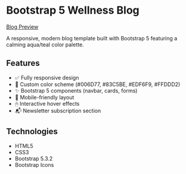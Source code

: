 # Bootstrap 5 Wellness Blog

[Blog Preview](https://malavika-5.github.io/blog_layout/) 

A responsive, modern blog template built with Bootstrap 5 featuring a calming aqua/teal color palette.

## Features
- ✅ Fully responsive design
- 🎨 Custom color scheme (#006D77, #83C5BE, #EDF6F9, #FFDDD2)
- ✨ Bootstrap 5 components (navbar, cards, forms)
- 📱 Mobile-friendly layout
- 🖱 Interactive hover effects
- 📬 Newsletter subscription section

## Technologies
- HTML5
- CSS3
- Bootstrap 5.3.2
- Bootstrap Icons



